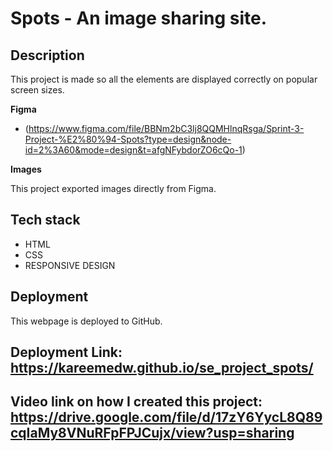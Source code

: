 # Spots - An image sharing site.

## Description

This project is made so all the elements are displayed correctly on popular screen sizes.

**Figma**

- (https://www.figma.com/file/BBNm2bC3lj8QQMHlnqRsga/Sprint-3-Project-%E2%80%94-Spots?type=design&node-id=2%3A60&mode=design&t=afgNFybdorZO6cQo-1)

**Images**

This project exported images directly from Figma.

## Tech stack

- HTML
- CSS
- RESPONSIVE DESIGN

## Deployment

This webpage is deployed to GitHub.

## Deployment Link: https://kareemedw.github.io/se_project_spots/

## Video link on how I created this project: https://drive.google.com/file/d/17zY6YycL8Q89cqIaMy8VNuRFpFPJCujx/view?usp=sharing
